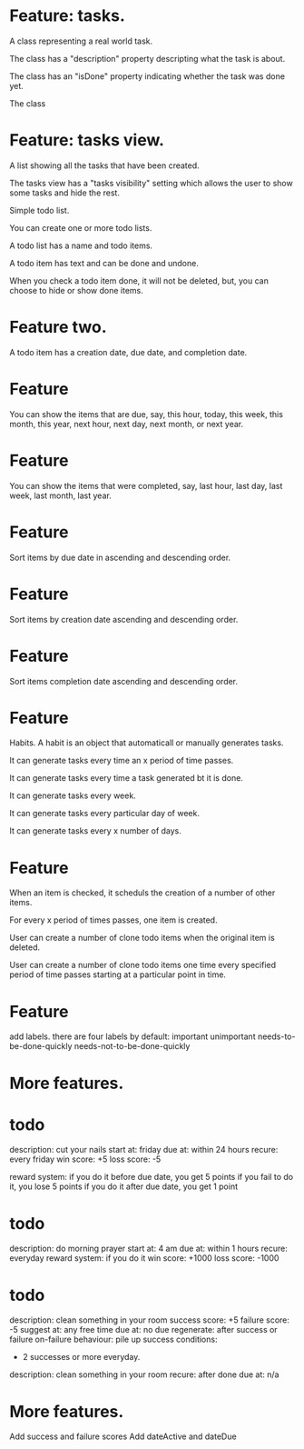 # Feature: tasks.
A class representing a real world task.

The class has a "description" property descripting what the task is about.

The class has an "isDone" property indicating whether the task was done yet.

The class

# Feature: tasks view.
A list showing all the tasks that have been created.

The tasks view has a "tasks visibility" setting which allows the user to show some tasks and hide the rest.



Simple todo list.

You can create one or more todo lists.

A todo list has a name and todo items.

A todo item has text and can be done and undone.

When you check a todo item done, it will not be deleted, but, you can choose to hide or show done items.

# Feature two.
A todo item has a creation date, due date, and completion date.

# Feature
You can show the items that are due, say, this hour, today, this week, this month, this year, next hour, next day, next month, or next year.

# Feature
You can show the items that were completed, say, last hour, last day, last week, last month, last year.

# Feature
Sort items by due date in ascending and descending order.

# Feature
Sort items by creation date ascending and descending order.

# Feature
Sort items completion date ascending and descending order.

# Feature
Habits. A habit is an object that automaticall or manually generates tasks.

It can generate tasks every time an x period of time passes.

It can generate tasks every time a task generated bt it is done.

It can generate tasks every week.

It can generate tasks every particular day of week.

It can generate tasks every x number of days.

# Feature
When an item is checked, it scheduls the creation of a number of other items.

For every x period of times passes, one item is created.

User can create a number of clone todo items when the original item is deleted.

User can create a number of clone todo items one time every specified period of time passes starting at a particular point in time.

# Feature
add labels.
there are four labels by default: 
important unimportant needs-to-be-done-quickly
needs-not-to-be-done-quickly

# More features.
# todo
description: cut your nails 
start at: friday
due at: within 24 hours
recure: every friday
win score: +5
loss score: -5

reward system:
  if you do it before due date, you get 5 points
  if you fail to do it, you lose 5 points
  if you do it after due date, you get 1 point

# todo
description: do morning prayer
start at: 4 am
due at: within 1 hours
recure: everyday
reward system:
  if you do it 
win score: +1000
loss score: -1000

# todo
description: clean something in your room
success score: +5
failure score: -5
suggest at: any free time
due at: no due
regenerate: after success or failure
on-failure behaviour: pile up
success conditions:
  - 2 successes or more everyday.

description: clean something in your room
recure: after done
due at: n/a

# More features.
Add success and failure scores
Add dateActive and dateDue